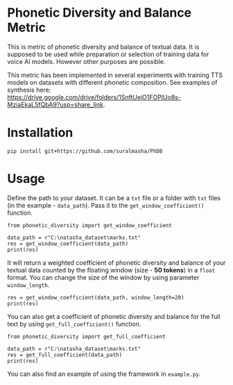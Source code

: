 # Phonetic Diversity and Balance Metric
This is metric of phonetic diversity and balance of textual data. 
It is supposed to be used while preparation or selection of training data for voice AI models. 
However other purposes are possible.

This metric has been implemented in several experiments with training TTS models on datasets with different phonetic composition. See examples of synthesis here: https://drive.google.com/drive/folders/1SnftUeiO1FOPIUo8s-MziaEkaL5fQbA9?usp=share_link.

# Installation

```
pip install git+https://github.com/suralmasha/PhDB
```

# Usage

Define the path to your dataset. It can be a `txt` file or a folder with `txt` files 
(in the example - `data_path`). 
Pass it to the `get_window_coefficient()` function.

```
from phonetic_diversity import get_window_coefficient

data_path = r"C:\natasha_dataset\marks.txt"
res = get_window_coefficient(data_path)
print(res)
```

It will return a weighted coefficient 
of phonetic diversity and balance of your textual data counted by the floating window 
(size - **50 tokens**) in a `float` format. You can change the size of the window 
by using parameter `window_length`.

```
res = get_window_coefficient(data_path, window_length=20)
print(res)
```

You can also get a coefficient of phonetic diversity and balance for the full text 
by using `get_full_coefficient()` function.

```
from phonetic_diversity import get_full_coefficient

data_path = r"C:\natasha_dataset\marks.txt"
res = get_full_coefficient(data_path)
print(res)
```

You can also find an example of using the framework in `example.py`.
